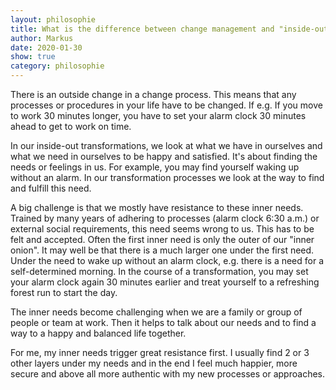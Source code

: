 ```yaml
---
layout: philosophie
title: What is the difference between change management and "inside-out transformation"?
author: Markus
date: 2020-01-30
show: true
category: philosophie
---
```


There is an outside change in a change process. This means that any processes or procedures in your life have to be changed. If e.g. If you move to work 30 minutes longer, you have to set your alarm clock 30 minutes ahead to get to work on time.

In our inside-out transformations, we look at what we have in ourselves and what we need in ourselves to be happy and satisfied. It's about finding the needs or feelings in us. For example, you may find yourself waking up without an alarm. In our transformation processes we look at the way to find and fulfill this need.

A big challenge is that we mostly have resistance to these inner needs. Trained by many years of adhering to processes (alarm clock 6:30 a.m.) or external social requirements, this need seems wrong to us. This has to be felt and accepted. Often the first inner need is only the outer of our "inner onion". It may well be that there is a much larger one under the first need. Under the need to wake up without an alarm clock, e.g. there is a need for a self-determined morning. In the course of a transformation, you may set your alarm clock again 30 minutes earlier and treat yourself to a refreshing forest run to start the day.

The inner needs become challenging when we are a family or group of people or team at work. Then it helps to talk about our needs and to find a way to a happy and balanced life together.

For me, my inner needs trigger great resistance first. I usually find 2 or 3 other layers under my needs and in the end I feel much happier, more secure and above all more authentic with my new processes or approaches.
